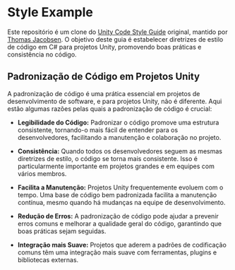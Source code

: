 # Style Example
Este repositório é um clone do [Unity Code Style Guide](https://github.com/thomasjacobsen-unity/Unity-Code-Style-Guide) original, mantido por [Thomas Jacobsen](https://github.com/thomasjacobsen-unity). O objetivo deste guia é estabelecer diretrizes de estilo de código em C# para projetos Unity, promovendo boas práticas e consistência no código.

## Padronização de Código em Projetos Unity

A padronização de código é uma prática essencial em projetos de desenvolvimento de software, e para projetos Unity, não é diferente. Aqui estão algumas razões pelas quais a padronização de código é crucial:

- **Legibilidade do Código:** Padronizar o código promove uma estrutura consistente, tornando-o mais fácil de entender para os desenvolvedores, facilitando a manutenção e colaboração no projeto.

- **Consistência:** Quando todos os desenvolvedores seguem as mesmas diretrizes de estilo, o código se torna mais consistente. Isso é particularmente importante em projetos grandes e em equipes com vários membros.

- **Facilita a Manutenção:** Projetos Unity frequentemente evoluem com o tempo. Uma base de código bem padronizada facilita a manutenção contínua, mesmo quando há mudanças na equipe de desenvolvimento.

- **Redução de Erros:** A padronização de código pode ajudar a prevenir erros comuns e melhorar a qualidade geral do código, garantindo que boas práticas sejam seguidas.

- **Integração mais Suave:** Projetos que aderem a padrões de codificação comuns têm uma integração mais suave com ferramentas, plugins e bibliotecas externas.
